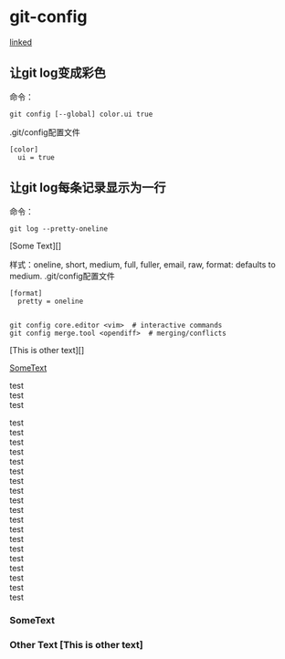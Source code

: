 # git-config
[linked](#a)
## 让git log变成彩色
命令：
````
git config [--global] color.ui true
````
.git/config配置文件
````
[color]
  ui = true
````
## 让git log每条记录显示为一行
命令：
````
git log --pretty-oneline
````

[Some Text][]

样式：oneline, short, medium, full, fuller, email, raw, format:<string>
    defaults to medium.
.git/config配置文件
````
[format]
  pretty = oneline
  

git config core.editor <vim>  # interactive commands
git config merge.tool <opendiff>  # merging/conflicts
````  
[This is other text][]  

[SomeText](#user-content-sometext)  

test  
test  
test  

test  
test  
test  
test  
test  
test  
test  
test  
test  
test  
test  
test  
test  
test  
test  
test  
test  
test  
test  








### SomeText ###





### Other Text [This is other text] ###





<a name="a"></a>
